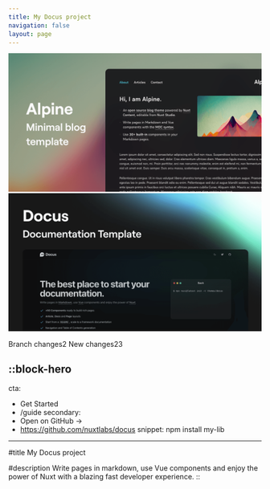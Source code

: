 ```yaml
---
title: My Docus project
navigation: false
layout: page
---
```


![Alpine_main_ - 7476b608e5.png](/Alpine_main_%20-%207476b608e5.png)
![Docus_main_6dfe79b6af.png](/Docus_main_6dfe79b6af.png)

Branch changes2
New changes23

::block-hero
---
cta:
  - Get Started
  - /guide
secondary:
  - Open on GitHub →
  - https://github.com/nuxtlabs/docus
snippet: npm install my-lib
---

#title
My Docus project

#description
Write pages in markdown, use Vue components and enjoy the power of Nuxt with a blazing fast developer experience.
::
